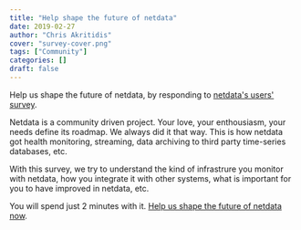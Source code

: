 ```yaml
---
title: "Help shape the future of netdata"
date: 2019-02-27
author: "Chris Akritidis"
cover: "survey-cover.png"
tags: ["Community"]
categories: []
draft: false
---
```


Help us shape the future of netdata, by responding to [netdata's users' survey](https://docs.google.com/forms/d/1lXKZd8YOKJxF1clQHkv8N1tx2rF4PqPjhRwLYDceA3g/edit).

Netdata is a community driven project. Your love, your enthousiasm, your needs define its roadmap. We always did it that way. This is how netdata got health monitoring, streaming, data archiving to third party time-series databases, etc.

With this survey, we try to understand the kind of infrastrure you monitor with netdata, how you integrate it with other systems, what is important for you to have improved in netdata, etc.

You will spend just 2 minutes with it. [Help us shape the future of netdata now](https://docs.google.com/forms/d/1lXKZd8YOKJxF1clQHkv8N1tx2rF4PqPjhRwLYDceA3g/edit).
